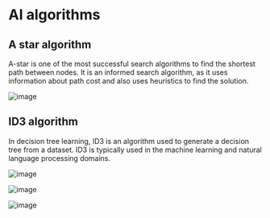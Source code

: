 # AI algorithms

## A star algorithm
A-star is one of the most successful search algorithms to find the shortest path between nodes. It is an informed search algorithm, as it uses information about path cost and also uses heuristics to find the solution.

![image](https://user-images.githubusercontent.com/36489953/79692582-4094f380-8266-11ea-8e79-3a6c7a76745a.png)

## ID3 algorithm
In decision tree learning, ID3 is an algorithm used to generate a decision tree from a dataset. ID3 is typically used in the machine learning and natural language processing domains.

![image](https://user-images.githubusercontent.com/36489953/83983025-500df000-a92b-11ea-8d95-31a3a5d7233b.png)

![image](https://user-images.githubusercontent.com/36489953/83983040-64ea8380-a92b-11ea-9957-45211af78864.png)

![image](https://user-images.githubusercontent.com/36489953/83983053-7a5fad80-a92b-11ea-803d-b5a9e0d2835d.png)


